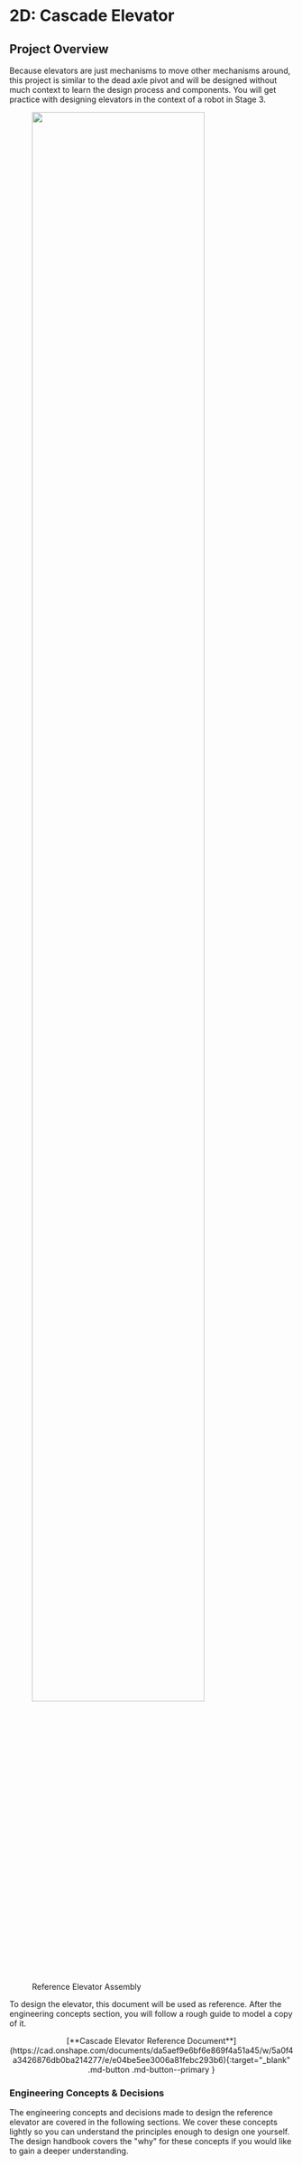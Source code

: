 # 2D: Cascade Elevator

## Project Overview

Because elevators are just mechanisms to move other mechanisms around, this project is similar to the dead axle pivot and will be designed without much context to learn the design process and components. You will get practice with designing elevators in the context of a robot in Stage 3.

<figure markdown="span">
    <img src="/img/learning-course/stage2-elevator/elevatorTopLevel.webp" style="width:85%">
    <figcaption>Reference Elevator Assembly</figcaption>
</figure>

To design the elevator, this document will be used as reference. After the engineering concepts section, you will follow a rough guide to model a copy of it.

<center>[**Cascade Elevator Reference Document**](https://cad.onshape.com/documents/da5aef9e6bf6e869f4a51a45/w/5a0f4a3426876db0ba214277/e/e04be5ee3006a81febc293b6){:target="_blank" .md-button .md-button--primary } </center>

### Engineering Concepts & Decisions

The engineering concepts and decisions made to design the reference elevator are covered in the following sections. We cover these concepts lightly so you can understand the principles enough to design one yourself. The design handbook covers the "why" for these concepts if you would like to gain a deeper understanding.

<br>